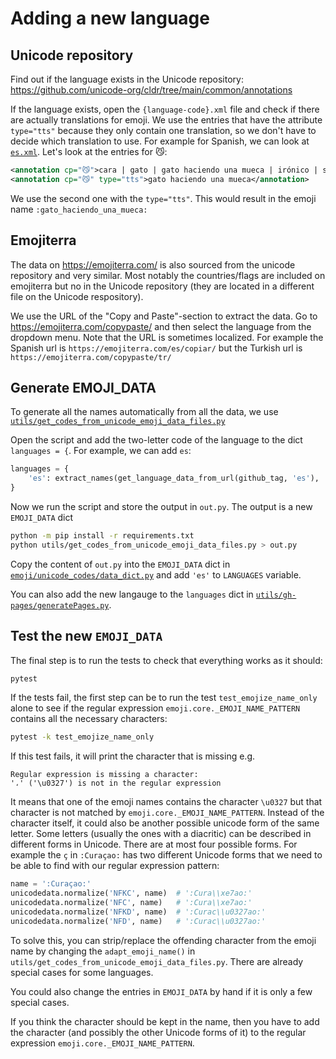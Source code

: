 # Adding a new language

## Unicode repository

Find out if the language exists in the Unicode repository:
https://github.com/unicode-org/cldr/tree/main/common/annotations

If the language exists, open the `{language-code}.xml` file and check if there are actually translations for emoji.
We use the entries that have the attribute `type="tts"` because they only contain one translation, so we don't have
to decide which translation to use.
For example for Spanish, we can look at [`es.xml`](https://github.com/unicode-org/cldr/blob/main/common/annotations/es.xml).
Let's look at the entries for 😼:

```xml
<annotation cp="😼">cara | gato | gato haciendo una mueca | irónico | sonrisa</annotation>
<annotation cp="😼" type="tts">gato haciendo una mueca</annotation>
```

We use the second one with the `type="tts"`. This would result in the emoji name `:gato_haciendo_una_mueca:`


## Emojiterra

The data on https://emojiterra.com/ is also sourced from the unicode repository and very similar. Most notably the
countries/flags are included on emojiterra but no in the Unicode repository (they are located in a different file
on the Unicode respository).

We use the URL of the "Copy and Paste"-section to extract the data. Go to https://emojiterra.com/copypaste/ and
then select the language from the dropdown menu.
Note that the URL is sometimes localized. For example the Spanish url is `https://emojiterra.com/es/copiar/` but
the Turkish url is `https://emojiterra.com/copypaste/tr/`


## Generate EMOJI_DATA

To generate all the names automatically from all the data, we use
[`utils/get_codes_from_unicode_emoji_data_files.py`](get_codes_from_unicode_emoji_data_files.py#L306-L311)

Open the script and add the two-letter code of the language to the dict `languages = {`. For example, we can add `es`:

```python
languages = {
    'es': extract_names(get_language_data_from_url(github_tag, 'es'), 'es', get_emojiterra_from_url('https://emojiterra.com/es/copiar/')),
}
```

Now we run the script and store the output in `out.py`. The output is a new `EMOJI_DATA` dict

```sh
python -m pip install -r requirements.txt
python utils/get_codes_from_unicode_emoji_data_files.py > out.py
```

Copy the content of `out.py` into the `EMOJI_DATA` dict in [`emoji/unicode_codes/data_dict.py`](../emoji/unicode_codes/data_dict.py) and
add `'es'` to `LANGUAGES` variable.

You can also add the new langauge to the `languages` dict in [`utils/gh-pages/generatePages.py`](gh-pages/generatePages.py#L26-L35).

## Test the new `EMOJI_DATA`

The final step is to run the tests to check that everything works as it should:

```sh
pytest

```

If the tests fail, the first step can be to run the test `test_emojize_name_only` alone to see if the regular expression
`emoji.core._EMOJI_NAME_PATTERN` contains all the necessary characters:

```sh
pytest -k test_emojize_name_only

```

If this test fails, it will print the character that is missing e.g.

```text
Regular expression is missing a character:
'،' ('\u0327') is not in the regular expression
```

It means that one of the emoji names contains the character `\u0327` but that character is not matched by `emoji.core._EMOJI_NAME_PATTERN`.
Instead of the character itself, it could also be another possible unicode form of the same letter.
Some letters (usually the ones with a diacritic) can be described in different forms in Unicode. There are at most four possible forms.
For example the `ç` in `:Curaçao:` has two different Unicode forms that we need to be able to find with our regular expression pattern:

```python
name = ':Curaçao:'
unicodedata.normalize('NFKC', name)  # ':Cura\\xe7ao:'
unicodedata.normalize('NFC', name)   # ':Cura\\xe7ao:'
unicodedata.normalize('NFKD', name)  # ':Curac\\u0327ao:'
unicodedata.normalize('NFD', name)   # ':Curac\\u0327ao:'
```

To solve this, you can strip/replace the offending character from the emoji name by changing the `adapt_emoji_name()` in
`utils/get_codes_from_unicode_emoji_data_files.py`. There are already special cases for some languages.

You could also change the entries in `EMOJI_DATA` by hand if it is only a few special cases.

If you think the character should be kept in the name, then you have to add the character (and possibly the other Unicode forms of it)
to the regular expression `emoji.core._EMOJI_NAME_PATTERN`.
